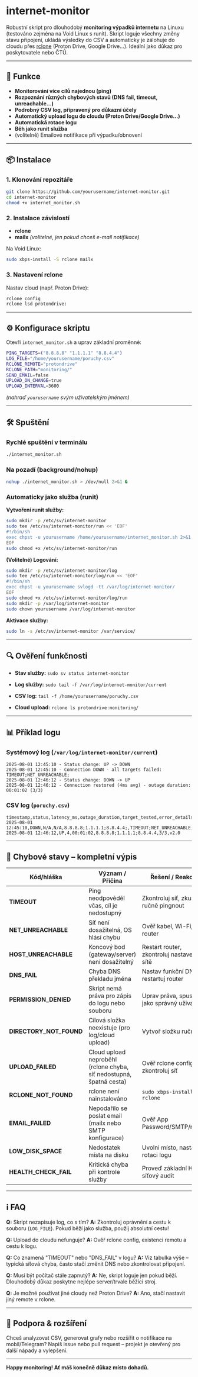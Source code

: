 # internet-monitor
Robustní skript pro dlouhodobý **monitoring výpadků internetu** na Linuxu (testováno zejména na Void Linux s runit). Skript loguje všechny změny stavu připojení, ukládá výsledky do CSV a automaticky je zálohuje do cloudu přes [rclone](https://rclone.org/) (Proton Drive, Google Drive…). Ideální jako důkaz pro poskytovatele nebo ČTÚ.

---

## 🚀 Funkce

- **Monitorování více cílů najednou (ping)**
- **Rozpoznání různých chybových stavů (DNS fail, timeout, unreachable...)**
- **Podrobný CSV log, připravený pro důkazní účely**
- **Automatický upload logu do cloudu (Proton Drive/Google Drive...)**
- **Automatická rotace logu**
- **Běh jako runit služba**
- (volitelně) Emailové notifikace při výpadku/obnovení

---

## 📦 Instalace

### 1. Klonování repozitáře

```bash
git clone https://github.com/yourusername/internet-monitor.git
cd internet-monitor
chmod +x internet_monitor.sh
````

### 2. Instalace závislostí

* **rclone**
* **mailx** *(volitelné, jen pokud chceš e-mail notifikace)*

Na Void Linux:

```bash
sudo xbps-install -S rclone mailx
```

### 3. Nastavení rclone

Nastav cloud (např. Proton Drive):

```bash
rclone config
rclone lsd protondrive:
```

---

## ⚙️ Konfigurace skriptu

Otevři `internet_monitor.sh` a uprav základní proměnné:

```bash
PING_TARGETS=("8.8.8.8" "1.1.1.1" "8.8.4.4")
LOG_FILE="/home/yourusername/poruchy.csv"
RCLONE_REMOTE="protondrive"
RCLONE_PATH="monitoring/"
SEND_EMAIL=false
UPLOAD_ON_CHANGE=true
UPLOAD_INTERVAL=3600
```

*(nahraď `yourusername` svým uživatelským jménem)*

---

## 🛠️ Spuštění

### Rychlé spuštění v terminálu

```bash
./internet_monitor.sh
```

### Na pozadí (background/nohup)

```bash
nohup ./internet_monitor.sh > /dev/null 2>&1 &
```

### Automaticky jako služba (runit)

**Vytvoření runit služby:**

```bash
sudo mkdir -p /etc/sv/internet-monitor
sudo tee /etc/sv/internet-monitor/run << 'EOF'
#!/bin/sh
exec chpst -u yourusername /home/yourusername/internet_monitor.sh 2>&1
EOF
sudo chmod +x /etc/sv/internet-monitor/run
```

**(Volitelné) Logování:**

```bash
sudo mkdir -p /etc/sv/internet-monitor/log
sudo tee /etc/sv/internet-monitor/log/run << 'EOF'
#!/bin/sh
exec chpst -u yourusername svlogd -tt /var/log/internet-monitor/
EOF
sudo chmod +x /etc/sv/internet-monitor/log/run
sudo mkdir -p /var/log/internet-monitor
sudo chown yourusername /var/log/internet-monitor
```

**Aktivace služby:**

```bash
sudo ln -s /etc/sv/internet-monitor /var/service/
```

---

## 🔍 Ověření funkčnosti

* **Stav služby:**
  `sudo sv status internet-monitor`

* **Log služby:**
  `sudo tail -f /var/log/internet-monitor/current`

* **CSV log:**
  `tail -f /home/yourusername/poruchy.csv`

* **Cloud upload:**
  `rclone ls protondrive:monitoring/`

---

## 📊 Příklad logu

### Systémový log (`/var/log/internet-monitor/current`)

```
2025-08-01 12:45:10 - Status change: UP -> DOWN
2025-08-01 12:45:10 - Connection DOWN - all targets failed: TIMEOUT;NET_UNREACHABLE;
2025-08-01 12:46:12 - Status change: DOWN -> UP
2025-08-01 12:46:12 - Connection restored (4ms avg) - outage duration: 00:01:02 (3/3)
```

### CSV log (`poruchy.csv`)

```
timestamp,status,latency_ms,outage_duration,target_tested,error_details,script_version
2025-08-01 12:45:10,DOWN,N/A,N/A,8.8.8.8;1.1.1.1;8.8.4.4;,TIMEOUT;NET_UNREACHABLE;v2.0
2025-08-01 12:46:12,UP,4,00:01:02,8.8.8.8;1.1.1.1;8.8.4.4,3/3,v2.0
```

---

## 🚨 Chybové stavy – kompletní výpis

| Kód/hláška                | Význam / Příčina                                                    | Řešení / Reakce                           |
| ------------------------- | ------------------------------------------------------------------- | ----------------------------------------- |
| **TIMEOUT**               | Ping neodpověděl včas, cíl je nedostupný                            | Zkontroluj síť, zkus ručně pingnout       |
| **NET\_UNREACHABLE**      | Síť není dosažitelná, OS hlásí chybu                                | Ověř kabel, Wi-Fi, router                 |
| **HOST\_UNREACHABLE**     | Koncový bod (gateway/server) není dosažitelný                       | Restart router, zkontroluj nastavení sítě |
| **DNS\_FAIL**             | Chyba DNS překladu jména                                            | Nastav funkční DNS, restartuj router      |
| **PERMISSION\_DENIED**    | Skript nemá práva pro zápis do logu nebo souboru                    | Uprav práva, spusť jako správný uživatel  |
| **DIRECTORY\_NOT\_FOUND** | Cílová složka neexistuje (pro log/cloud upload)                     | Vytvoř složku ručně                       |
| **UPLOAD\_FAILED**        | Cloud upload neproběhl (rclone chyba, síť nedostupná, špatná cesta) | Ověř rclone config, zkontroluj síť        |
| **RCLONE\_NOT\_FOUND**    | rclone není nainstalováno                                           | `sudo xbps-install -S rclone`             |
| **EMAIL\_FAILED**         | Nepodařilo se poslat email (mailx nebo SMTP konfigurace)            | Ověř App Password/SMTP/mailx              |
| **LOW\_DISK\_SPACE**      | Nedostatek místa na disku                                           | Uvolni místo, nastav rotaci logu          |
| **HEALTH\_CHECK\_FAIL**   | Kritická chyba při kontrole služby                                  | Proveď základní HW a síťový audit         |

---

## ℹ️ FAQ

**Q:** Skript nezapisuje log, co s tím?
**A:** Zkontroluj oprávnění a cestu k souboru (`LOG_FILE`). Pokud běží jako služba, použij absolutní cestu!

**Q:** Upload do cloudu nefunguje?
**A:** Ověř rclone config, existenci remotu a cestu k logu.

**Q:** Co znamená "TIMEOUT" nebo "DNS\_FAIL" v logu?
**A:** Viz tabulka výše – typická síťová chyba, často stačí změnit DNS nebo zkontrolovat připojení.

**Q:** Musí být počítač stále zapnutý?
**A:** Ne, skript loguje jen pokud běží. Dlouhodobý důkaz poskytne nejlépe server/trvale běžící stroj.

**Q:** Je možné používat jiné cloudy než Proton Drive?
**A:** Ano, stačí nastavit jiný remote v rclone.

---

## 💬 Podpora & rozšíření

Chceš analyzovat CSV, generovat grafy nebo rozšířit o notifikace na mobil/Telegram?
Napiš issue nebo pull request – projekt je otevřený pro další nápady a vylepšení.

---

**Happy monitoring! Ať máš konečně důkaz místo dohadů.**
